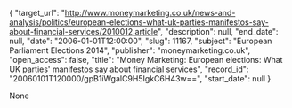 {
  "target_url": "http://www.moneymarketing.co.uk/news-and-analysis/politics/european-elections-what-uk-parties-manifestos-say-about-financial-services/2010012.article", 
  "description": null, 
  "end_date": null, 
  "date": "2006-01-01T12:00:00", 
  "slug": 11167, 
  "subject": "European Parliament Elections 2014", 
  "publisher": "moneymarketing.co.uk", 
  "open_access": false, 
  "title": "Money Marketing: European elections: What UK parties' manifestos say about financial services", 
  "record_id": "20060101T120000/gpB1iWgalC9H5IgkC6H43w==", 
  "start_date": null
}

None
